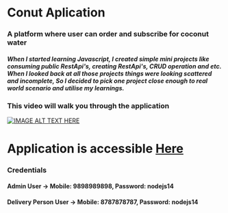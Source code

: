 # Conut Aplication
### A platform where user can order and subscribe for coconut water

##### When I started learning Javascript, I created simple mini projects like consuming public RestApi's, creating RestApi's, CRUD operation and etc. When I looked back at all those projects things were looking scattered and incomplete, So I decided to pick one project close enough to real world scenario and utilise my learnings.

### This video will walk you through the application

[![IMAGE ALT TEXT HERE](https://lh3.googleusercontent.com/z6Sl4j9zQ88oUKNy0G3PAMiVwy8DzQLh_ygyvBXv0zVNUZ_wQPN_n7EAR2By3dhoUpX7kTpaHjRPni1MHwKpaBJbpNqdEsHZsH4q)](https://www.youtube.com/watch?v=YOUTUBE_VIDEO_ID_HERE)

# Application is accessible [Here](http://pawan-conut.herokuapp.com/)
### Credentials
#### Admin User -> Mobile: 9898989898, Password: nodejs14
#### Delivery Person User -> Mobile: 8787878787, Password: nodejs14

